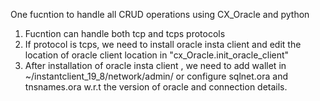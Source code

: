One fucntion to handle all CRUD operations using CX_Oracle and python

1. Fucntion can handle both tcp and tcps protocols
2. If protocol is tcps, we need to install oracle insta client and edit the location of oracle client location in "cx_Oracle.init_oracle_client"
3. After installation of oracle insta client , we need to add wallet in ~/instantclient_19_8/network/admin/ or configure sqlnet.ora and tnsnames.ora w.r.t the version of oracle and connection details.




